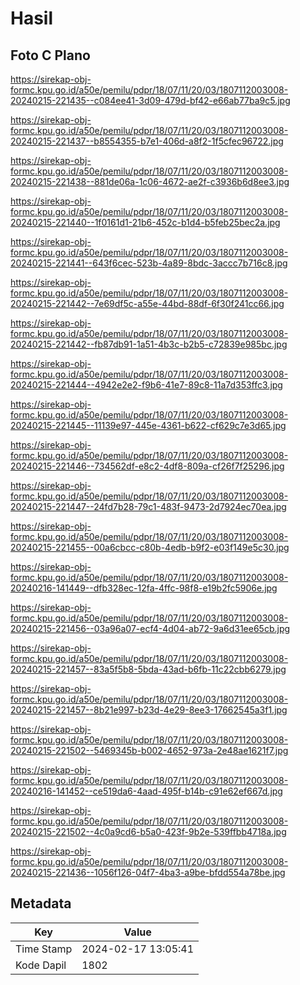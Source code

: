 # Hasil

## Foto C Plano

https://sirekap-obj-formc.kpu.go.id/a50e/pemilu/pdpr/18/07/11/20/03/1807112003008-20240215-221435--c084ee41-3d09-479d-bf42-e66ab77ba9c5.jpg

https://sirekap-obj-formc.kpu.go.id/a50e/pemilu/pdpr/18/07/11/20/03/1807112003008-20240215-221437--b8554355-b7e1-406d-a8f2-1f5cfec96722.jpg

https://sirekap-obj-formc.kpu.go.id/a50e/pemilu/pdpr/18/07/11/20/03/1807112003008-20240215-221438--881de06a-1c06-4672-ae2f-c3936b6d8ee3.jpg

https://sirekap-obj-formc.kpu.go.id/a50e/pemilu/pdpr/18/07/11/20/03/1807112003008-20240215-221440--1f0161d1-21b6-452c-b1d4-b5feb25bec2a.jpg

https://sirekap-obj-formc.kpu.go.id/a50e/pemilu/pdpr/18/07/11/20/03/1807112003008-20240215-221441--643f6cec-523b-4a89-8bdc-3accc7b716c8.jpg

https://sirekap-obj-formc.kpu.go.id/a50e/pemilu/pdpr/18/07/11/20/03/1807112003008-20240215-221442--7e69df5c-a55e-44bd-88df-6f30f241cc66.jpg

https://sirekap-obj-formc.kpu.go.id/a50e/pemilu/pdpr/18/07/11/20/03/1807112003008-20240215-221442--fb87db91-1a51-4b3c-b2b5-c72839e985bc.jpg

https://sirekap-obj-formc.kpu.go.id/a50e/pemilu/pdpr/18/07/11/20/03/1807112003008-20240215-221444--4942e2e2-f9b6-41e7-89c8-11a7d353ffc3.jpg

https://sirekap-obj-formc.kpu.go.id/a50e/pemilu/pdpr/18/07/11/20/03/1807112003008-20240215-221445--11139e97-445e-4361-b622-cf629c7e3d65.jpg

https://sirekap-obj-formc.kpu.go.id/a50e/pemilu/pdpr/18/07/11/20/03/1807112003008-20240215-221446--734562df-e8c2-4df8-809a-cf26f7f25296.jpg

https://sirekap-obj-formc.kpu.go.id/a50e/pemilu/pdpr/18/07/11/20/03/1807112003008-20240215-221447--24fd7b28-79c1-483f-9473-2d7924ec70ea.jpg

https://sirekap-obj-formc.kpu.go.id/a50e/pemilu/pdpr/18/07/11/20/03/1807112003008-20240215-221455--00a6cbcc-c80b-4edb-b9f2-e03f149e5c30.jpg

https://sirekap-obj-formc.kpu.go.id/a50e/pemilu/pdpr/18/07/11/20/03/1807112003008-20240216-141449--dfb328ec-12fa-4ffc-98f8-e19b2fc5906e.jpg

https://sirekap-obj-formc.kpu.go.id/a50e/pemilu/pdpr/18/07/11/20/03/1807112003008-20240215-221456--03a96a07-ecf4-4d04-ab72-9a6d31ee65cb.jpg

https://sirekap-obj-formc.kpu.go.id/a50e/pemilu/pdpr/18/07/11/20/03/1807112003008-20240215-221457--83a5f5b8-5bda-43ad-b6fb-11c22cbb6279.jpg

https://sirekap-obj-formc.kpu.go.id/a50e/pemilu/pdpr/18/07/11/20/03/1807112003008-20240215-221457--8b21e997-b23d-4e29-8ee3-17662545a3f1.jpg

https://sirekap-obj-formc.kpu.go.id/a50e/pemilu/pdpr/18/07/11/20/03/1807112003008-20240215-221502--5469345b-b002-4652-973a-2e48ae1621f7.jpg

https://sirekap-obj-formc.kpu.go.id/a50e/pemilu/pdpr/18/07/11/20/03/1807112003008-20240216-141452--ce519da6-4aad-495f-b14b-c91e62ef667d.jpg

https://sirekap-obj-formc.kpu.go.id/a50e/pemilu/pdpr/18/07/11/20/03/1807112003008-20240215-221502--4c0a9cd6-b5a0-423f-9b2e-539ffbb4718a.jpg

https://sirekap-obj-formc.kpu.go.id/a50e/pemilu/pdpr/18/07/11/20/03/1807112003008-20240215-221436--1056f126-04f7-4ba3-a9be-bfdd554a78be.jpg


## Metadata

| Key        | Value               |
| ---------- | ------------------- |
| Time Stamp | 2024-02-17 13:05:41 |
| Kode Dapil | 1802                |



